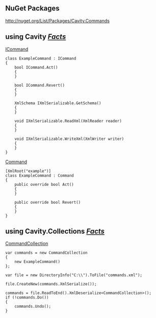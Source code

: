 ## NuGet Packages ##

http://nuget.org/List/Packages/Cavity.Commands

## using Cavity _[Facts](http://code.google.com/p/cavity/source/browse/#svn%2Ftrunk%2Fsrc%2FCavity%20Commands%2FClass%20Libraries%2FCommands.Facts)_ ##

[ICommand](http://code.google.com/p/cavity/source/browse/trunk/src/Cavity%20Commands/Class%20Libraries/Commands/ICommand.cs)

```
class ExampleCommand : ICommand
{
    bool ICommand.Act()
    {
    }
    
    bool ICommand.Revert()
    {
    }
    
    XmlSchema IXmlSerializable.GetSchema()
    {
    }
    
    void IXmlSerializable.ReadXml(XmlReader reader)
    {
    }
    
    void IXmlSerializable.WriteXml(XmlWriter writer)
    {
    }
}
```

[Command](http://code.google.com/p/cavity/source/browse/trunk/src/Cavity%20Commands/Class%20Libraries/Commands/Command.cs)

```
[XmlRoot("example")]
class ExampleCommand : Command
{
    public override bool Act()
    {
    }
    
    public override bool Revert()
    {
    }
}
```

## using Cavity.Collections _[Facts](http://code.google.com/p/cavity/source/browse/#svn%2Ftrunk%2Fsrc%2FCavity%20Commands%2FClass%20Libraries%2FCommands.Facts%2FCollections)_ ##

[CommandCollection](http://code.google.com/p/cavity/source/browse/trunk/src/Cavity%20Commands/Class%20Libraries/Commands/Collections/CommandCollection.cs)

```
var commands = new CommandCollection
{
    new ExampleCommand()
};

var file = new DirectoryInfo("C:\\").ToFile("commands.xml");

file.CreateNew(commands.XmlSerialize());

commands = file.ReadToEnd().XmlDeserialize<CommandCollection>();
if (!commands.Do())
{
    commands.Undo();
}
```
